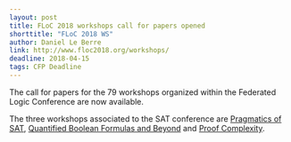 ```yaml
---
layout: post
title: FLoC 2018 workshops call for papers opened 
shorttitle: "FLoC 2018 WS"
author: Daniel Le Berre
link: http://www.floc2018.org/workshops/ 
deadline: 2018-04-15
tags: CFP Deadline
---
```


The call for papers for the 79 workshops organized within the Federated Logic Conference are now available.

The three workshops associated to the SAT conference are [Pragmatics of SAT](http://www.pragmaticsofsat.org/2018/), [Quantified Boolean Formulas and Beyond](http://fmv.jku.at/qbf18/) and [Proof Complexity](http://easychair.org/smart-program/PC2018/).


